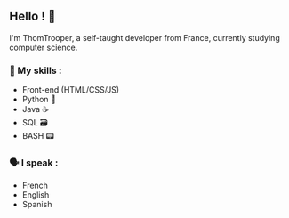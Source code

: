 ## Hello ! 👋

I'm ThomTrooper, a self-taught developer from France, currently studying computer science.

### 📜 My skills :
 - Front-end (HTML/CSS/JS) 
 - Python 🐍
 - Java ☕
 - SQL 🗃️
 - BASH 📟

### 🗣️ I speak :
 - French
 - English
 - Spanish 
